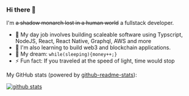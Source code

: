 ### Hi there 👋

I'm ~~a shadow monarch lost in a human world~~ a fullstack developer. 

- 🔭 My day job involves building scaleable software using Typscript, NodeJS, React, React Native, Graphql, AWS and more
- 🚀 I'm also learning to build web3 and blockchain applications.
- 🌭 My dream: `while(sleeping){money++;}`
- ⚡ Fun fact: If you traveled at the speed of light, time would stop

My GitHub stats (powered by [github-readme-stats](https://github.com/anuraghazra/github-readme-stats)):

[![github stats](https://github-readme-stats.vercel.app/api?username=alphaofficial&show_icons=true&hide_title=true&hide_border=true)](https://alphaofficial.github.io)
